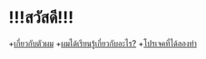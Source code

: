 # !!!สวัสดี!!!

+[เกี่ยวกับตัวผม](aboutme)
+[ผมได้เรียนรู้เกี่ยวกับอะไร?](learn)
+[โปรเจคที่ได้ลองทำ](Tict-Tac-Toe)